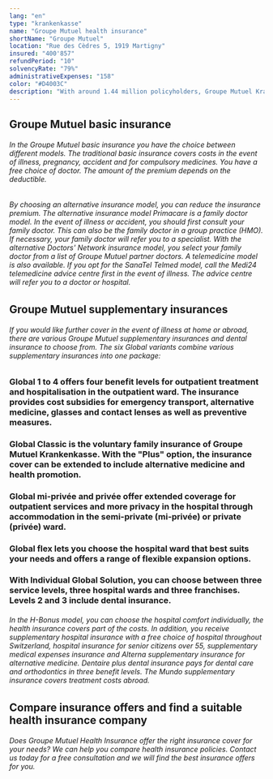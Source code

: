 ```yaml
---
lang: "en"
type: "krankenkasse"
name: "Groupe Mutuel health insurance"
shortName: "Groupe Mutuel"
location: "Rue des Cèdres 5, 1919 Martigny"
insured: "400'857"
refundPeriod: "10"
solvencyRate: "79%"
administrativeExpenses: "158"
color: "#D4003C"
description: "With around 1.44 million policyholders, Groupe Mutuel Krankenkasse is the second-largest health insurer in Switzerland. The Group comprises four health insurance funds, Philos AG, Avenir AG, Easy Sana AG and AMB Asssurance. The turnover in the health insurance sector is 3.7 billion Swiss francs. For private customers, Groupe Mutuel offers basic insurance as well as supplementary insurance including dental insurance. Compare the rates and find a health insurance that suits you."
---
```


## Groupe Mutuel basic insurance

###### In the Groupe Mutuel basic insurance you have the choice between different models. The traditional basic insurance covers costs in the event of illness, pregnancy, accident and for compulsory medicines. You have a free choice of doctor. The amount of the premium depends on the deductible.

###### By choosing an alternative insurance model, you can reduce the insurance premium. The alternative insurance model Primacare is a family doctor model. In the event of illness or accident, you should first consult your family doctor. This can also be the family doctor in a group practice (HMO). If necessary, your family doctor will refer you to a specialist. With the alternative Doctors' Network insurance model, you select your family doctor from a list of Groupe Mutuel partner doctors. A telemedicine model is also available. If you opt for the SanaTel Telmed model, call the Medi24 telemedicine advice centre first in the event of illness. The advice centre will refer you to a doctor or hospital.

## Groupe Mutuel supplementary insurances

###### If you would like further cover in the event of illness at home or abroad, there are various Groupe Mutuel supplementary insurances and dental insurance to choose from. The six Global variants combine various supplementary insurances into one package:

### Global 1 to 4 offers four benefit levels for outpatient treatment and hospitalisation in the outpatient ward. The insurance provides cost subsidies for emergency transport, alternative medicine, glasses and contact lenses as well as preventive measures.

### Global Classic is the voluntary family insurance of Groupe Mutuel Krankenkasse. With the "Plus" option, the insurance cover can be extended to include alternative medicine and health promotion.

### Global mi-privée and privée offer extended coverage for outpatient services and more privacy in the hospital through accommodation in the semi-private (mi-privée) or private (privée) ward.

### Global flex lets you choose the hospital ward that best suits your needs and offers a range of flexible expansion options.

### With Individual Global Solution, you can choose between three service levels, three hospital wards and three franchises. Levels 2 and 3 include dental insurance.

###### In the H-Bonus model, you can choose the hospital comfort individually, the health insurance covers part of the costs. In addition, you receive supplementary hospital insurance with a free choice of hospital throughout Switzerland, hospital insurance for senior citizens over 55, supplementary medical expenses insurance and Alterna supplementary insurance for alternative medicine. Dentaire plus dental insurance pays for dental care and orthodontics in three benefit levels. The Mundo supplementary insurance covers treatment costs abroad.

## Compare insurance offers and find a suitable health insurance company

###### Does Groupe Mutuel Health Insurance offer the right insurance cover for your needs? We can help you compare health insurance policies. Contact us today for a free consultation and we will find the best insurance offers for you.
